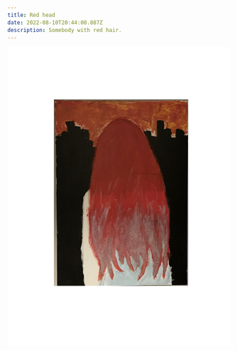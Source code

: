 ```yaml
---
title: Red head
date: 2022-08-10T20:44:00.887Z
description: Somebody with red hair.
---
```

![](red_head.jpg "Red head facing the wrong way")